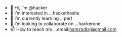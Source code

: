 - 👋 Hi, I’m @hacker
- 👀 I’m interested in ...hackethesite
- 🌱 I’m currently learning ...perl
- 💞️ I’m looking to collaborate on ...hackerone
- 📫 How to reach me ...email:hamzadlaj@gmail.com

<!---
hamopdadz/hamopdadz is a ✨ special ✨ repository because its `README.md` (this file) appears on your GitHub profile.
You can click the Preview link to take a look at your changes.
--->
